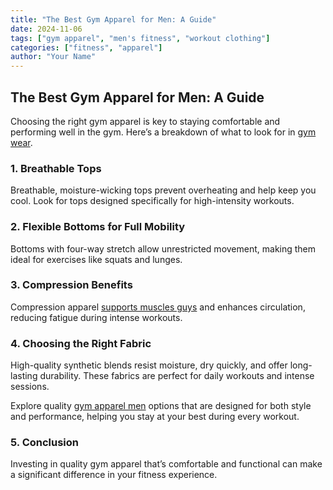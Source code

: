 ```yaml
---
title: "The Best Gym Apparel for Men: A Guide"
date: 2024-11-06
tags: ["gym apparel", "men's fitness", "workout clothing"]
categories: ["fitness", "apparel"]
author: "Your Name"
---
```


## The Best Gym Apparel for Men: A Guide

Choosing the right gym apparel is key to staying comfortable and performing well in the gym. Here’s a breakdown of what to look for in [gym wear](https://bit.ly/4dOOIHS).

### 1. Breathable Tops

Breathable, moisture-wicking tops prevent overheating and help keep you cool. Look for tops designed specifically for high-intensity workouts.

### 2. Flexible Bottoms for Full Mobility

Bottoms with four-way stretch allow unrestricted movement, making them ideal for exercises like squats and lunges.

### 3. Compression Benefits

Compression apparel <a href="https://www.gymreapers.com" rel="nofollow">supports muscles guys</a> and enhances circulation, reducing fatigue during intense workouts.

### 4. Choosing the Right Fabric

High-quality synthetic blends resist moisture, dry quickly, and offer long-lasting durability. These fabrics are perfect for daily workouts and intense sessions.

Explore quality [gym apparel men](https://www.radowl.co.in) options that are designed for both style and performance, helping you stay at your best during every workout.

### 5. Conclusion

Investing in quality gym apparel that’s comfortable and functional can make a significant difference in your fitness experience.
